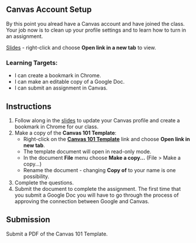 [//]: # (<p><iframe src="https://douglasurner.github.io/GDP1/units/0/assignments/U0.1-setup/" width="100%" height="666px"></iframe></p>)

## Canvas Account Setup

By this point you alread have a Canvas account and have joined the class. Your job now is to clean up your profile settings and to learn how to turn in an assignment.

[Slides](https://docs.google.com/presentation/d/1srCVoGKstDW_kRv1qNhjf4hswGAYkCYhTEjZ1tnXzSU/edit?usp=sharing) - right-click and choose **Open link in a new tab** to view.

### Learning Targets:

* I can create a bookmark in Chrome.
* I can make an editable copy of a Google Doc.
* I can submit an assignment in Canvas.

## Instructions

1. Follow along in the [slides](https://docs.google.com/presentation/d/1srCVoGKstDW_kRv1qNhjf4hswGAYkCYhTEjZ1tnXzSU/edit?usp=sharing) to update your Canvas profile and create a bookmark in Chrome for our class.
1. Make a copy of the **Canvas 101 Template**:
   - Right-click on the **[Canvas 101 Template](https://docs.google.com/document/d/1caYrcNryLzI96mPzDU2imeCsXr9jOfTgvzzbSuyXGVQ/edit?usp=sharing)** link and choose **Open link in new tab**.
   - The template document will open in read-only mode.
   - In the document **File** menu choose **Make a copy...** (File > Make a copy...)
   - Rename the document - changing **Copy of** to your name is one possibility.
1. Complete the questions.
1. Submit the document to complete the assignment. The first time that you submit a Google Doc you will have to go through the process of approving the connection between Google and Canvas.

## Submission

Submit a PDF of the Canvas 101 Template.
